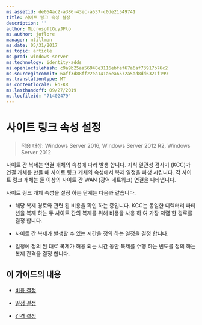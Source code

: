 ```yaml
---
ms.assetid: de054ac2-a386-43ec-a537-c0de21549741
title: 사이트 링크 속성 설정
description: ''
author: MicrosoftGuyJFlo
ms.author: joflore
manager: mtillman
ms.date: 05/31/2017
ms.topic: article
ms.prod: windows-server
ms.technology: identity-adds
ms.openlocfilehash: c9a9b25aa56948e3116ebfef67a6af73917b76c2
ms.sourcegitcommit: 6aff3d88ff22ea141a6ea6572a5ad8dd6321f199
ms.translationtype: MT
ms.contentlocale: ko-KR
ms.lasthandoff: 09/27/2019
ms.locfileid: "71402479"
---
```

# <a name="setting-site-link-properties"></a>사이트 링크 속성 설정

>적용 대상: Windows Server 2016, Windows Server 2012 R2, Windows Server 2012

사이트 간 복제는 연결 개체의 속성에 따라 발생 합니다. 지식 일관성 검사기 (KCC)가 연결 개체를 만들 때 사이트 링크 개체의 속성에서 복제 일정을 파생 시킵니다. 각 사이트 링크 개체는 둘 이상의 사이트 간 WAN (광역 네트워크) 연결을 나타냅니다.  
  
사이트 링크 개체 속성을 설정 하는 단계는 다음과 같습니다.  
  
-   해당 복제 경로와 관련 된 비용을 확인 하는 중입니다. KCC는 동일한 디렉터리 파티션을 복제 하는 두 사이트 간의 복제를 위해 비용을 사용 하 여 가장 저렴 한 경로를 결정 합니다.  
  
-   사이트 간 복제가 발생할 수 있는 시간을 정의 하는 일정을 결정 합니다.  
  
-   일정에 정의 된 대로 복제가 허용 되는 시간 동안 복제를 수행 하는 빈도를 정의 하는 복제 간격을 결정 합니다.  
  
## <a name="in-this-guide"></a>이 가이드의 내용  
  
-   [비용 결정](../../ad-ds/plan/Determining-the-Cost.md)  
  
-   [일정 결정](../../ad-ds/plan/Determining-the-Schedule.md)  
  
-   [간격 결정](../../ad-ds/plan/Determining-the-Interval.md)  
  


